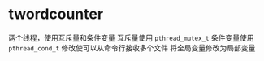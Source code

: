 # twordcounter
两个线程，使用互斥量和条件变量
互斥量使用 `pthread_mutex_t`
条件变量使用 `pthread_cond_t`
修改使可以从命令行接收多个文件
将全局变量修改为局部变量
